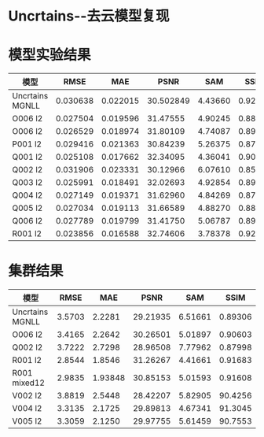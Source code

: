 # Uncrtains--去云模型复现

# 模型实验结果  
模型 | RMSE | MAE | PSNR | SAM | SSIM 
--- | --- | --- | --- | --- | ---
Uncrtains MGNLL | 0.030638 | 0.022015 | 30.502849 | 4.43660 | 0.92405
O006 l2 | 0.027504 | 0.019596 | 31.47555 | 4.90245 | 0.88409
O006 l2 | 0.026529 | 0.018974 | 31.80109 | 4.74087 | 0.89228
P001 l2 | 0.029416 | 0.021363 | 30.84239 | 5.26375 | 0.87775
Q001 l2 | 0.025108 | 0.017662 | 32.34095 | 4.36041 | 0.90580
Q002 l2 | 0.031906 | 0.023331 | 30.12966 | 6.07610 | 0.85252
Q003 l2 | 0.025991 | 0.018491 | 32.02693 | 4.92854 | 0.89980
Q004 l2 | 0.027149 | 0.019371 | 31.62960 | 4.84269 | 0.87436
Q005 l2 | 0.027034 | 0.019113 | 31.66589 | 4.88270 | 0.88723
Q006 l2 | 0.027789 | 0.019799 | 31.41750 | 5.06787 | 0.89051
R001 l2 | 0.023856 | 0.016588 | 32.74606 | 3.78378 | 0.92323


# 集群结果
模型 | RMSE | MAE | PSNR | SAM | SSIM 
--- | --- | --- | --- | --- | ---
Uncrtains MGNLL | 3.5703 | 2.2281 | 29.21935 | 6.51661 | 0.89306
O006 l2 | 3.4165 | 2.2642 | 30.26501 | 5.01897 | 0.90603
Q002 l2 | 3.7222 | 2.7298 | 28.96508 | 7.77962 | 0.87998
R001 l2 | 2.8544 | 1.8546 | 31.26267 | 4.41661 | 0.91683
R001 mixed12 | 2.9835 | 1.93848 | 30.85153 | 5.01593 | 0.91608
V002 l2 | 3.8819 | 2.5448 | 28.42207 | 5.82905 | 90.4256
V004 l2 | 3.3135 | 2.1725 | 29.89813 | 4.67341 | 91.3045
V005 l2 | 3.3059 | 2.1250 | 29.97755 | 5.61459 | 90.7553
